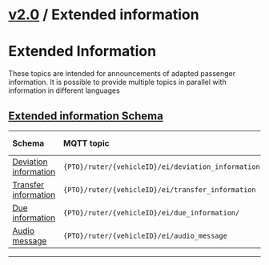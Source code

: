 # [v2.0](../../README.md) / Extended information 
 
# Extended Information

These topics are intended for announcements of adapted passenger information. It is possible to provide multiple topics in parallel with information in different languages
 
 ## [Extended information Schema](README.md) 
 
Schema                                | MQTT topic                                                               | Produced by | Consumed by 
| :---------------------------------- | :----------------------------------------------------------------------- | ----------- | -------- |
[Deviation information](deviation-information.md) | ```{PTO}/ruter/{vehicleID}/ei/deviation_information/```  | Ruter Bo | Ruter Dpi
[Transfer information](transfer-information.md) | ```{PTO}/ruter/{vehicleID}/ei/transfer_information```  | Ruter Bo | Ruter Dpi
[Due information](due-information.md) | ```{PTO}/ruter/{vehicleID}/ei/due_information/```  | Ruter Bo | Ruter Dpi
[Audio message](audio-message.md) | ```{PTO}/ruter/{vehicleID}/ei/audio_message```  | Ruter Bo | Ruter Dpi

 --- 

